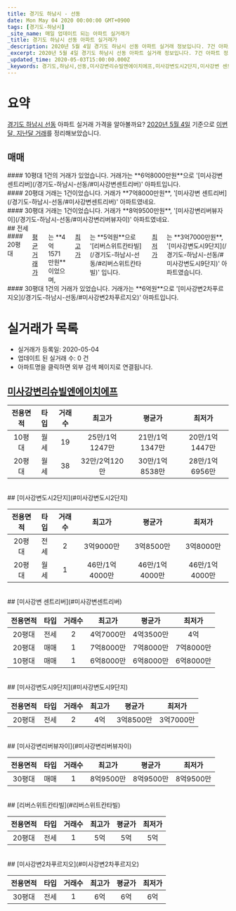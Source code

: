 ```yaml
---
title: 경기도 하남시 - 선동
date: Mon May 04 2020 00:00:00 GMT+0900
tags: [경기도-하남시]
_site_name: 매일 업데이트 되는 아파트 실거래가
_title: 경기도 하남시 선동 아파트 실거래가
_description: 2020년 5월 4일 경기도 하남시 선동 아파트 실거래 정보입니다. 7건 아파트 정보가 있습니다.
_excerpt: 2020년 5월 4일 경기도 하남시 선동 아파트 실거래 정보입니다. 7건 아파트 정보가 있습니다.
_updated_time: 2020-05-03T15:00:00.000Z
_keywords: 경기도,하남시,선동,미사강변리슈빌엔에이치에프,미사강변도시2단지,미사강변 센트리버,미사강변도시9단지,미사강변리버뷰자이,리버스위트칸타빌,미사강변2차푸르지오
---
```





# 요약
<ins>경기도 하남시 선동</ins> 아파트 실거래 가격을 알아볼까요? <ins>2020년 5월 4일</ins> 기준으로 <ins>이번달, 지난달 거래</ins>를 정리해보았습니다.

## 매매
<div class="container">
<div class="six columns" markdown="1">
#### 10평대
1건의 거래가 있었습니다. 거래가는 **6억8000만원**으로 '[미사강변 센트리버](/경기도-하남시-선동/#미사강변센트리버)' 아파트입니다.
</div>
<div class="six columns" markdown="1">
#### 20평대
거래는 1건이었습니다. 거래가 **7억8000만원**, '[미사강변 센트리버](/경기도-하남시-선동/#미사강변센트리버)' 아파트였네요.
</div>
</div>
<div class="container">
<div class="twelve columns" markdown="1">
#### 30평대
거래는 1건이었습니다. 거래가 **8억9500만원**, '[미사강변리버뷰자이](/경기도-하남시-선동/#미사강변리버뷰자이)' 아파트였네요.
</div>
</div>
## 전세
<div class="container">
<div class="six columns" markdown="1">
#### 20평대
<ins>평균 거래가</ins>는 **4억1571만원**이었으며, <ins>최고가</ins>는 **5억원**으로 '[리버스위트칸타빌](/경기도-하남시-선동/#리버스위트칸타빌)' 입니다. <ins>최저가</ins>는 **3억7000만원**, '[미사강변도시9단지](/경기도-하남시-선동/#미사강변도시9단지)' 아파트였습니다.
</div>
<div class="six columns" markdown="1">
#### 30평대
1건의 거래가 있었습니다. 거래가는 **6억원**으로 '[미사강변2차푸르지오](/경기도-하남시-선동/#미사강변2차푸르지오)' 아파트입니다.
</div>
</div>



# 실거래가 목록
- 실거래가 등록일: 2020-05-04
- 업데이트 된 실거래 수: 0 건
- 아파트명을 클릭하면 외부 검색 페이지로 연결됩니다.

## [미사강변리슈빌엔에이치에프](#미사강변리슈빌엔에이치에프)

|전용면적|타입|거래수|최고가|평균가|최저가|
|:---:|:---:|:---:|:---:|:---:|:---:|
|10평대|<span class="deal-type-3">월세</span>|19|25만/1억1247만|21만/1억1347만|20만/1억1447만|
|20평대|<span class="deal-type-3">월세</span>|38|32만/2억120만|30만/1억8538만|28만/1억6956만|

<br/>
## [미사강변도시2단지](#미사강변도시2단지)

|전용면적|타입|거래수|최고가|평균가|최저가|
|:---:|:---:|:---:|:---:|:---:|:---:|
|20평대|<span class="deal-type-2">전세</span>|2|3억9000만|3억8500만|3억8000만|
|20평대|<span class="deal-type-3">월세</span>|1|46만/1억4000만|46만/1억4000만|46만/1억4000만|

<br/>
## [미사강변 센트리버](#미사강변센트리버)

|전용면적|타입|거래수|최고가|평균가|최저가|
|:---:|:---:|:---:|:---:|:---:|:---:|
|20평대|<span class="deal-type-2">전세</span>|2|4억7000만|4억3500만|4억|
|20평대|<span class="deal-type-1">매매</span>|1|7억8000만|7억8000만|7억8000만|
|10평대|<span class="deal-type-1">매매</span>|1|6억8000만|6억8000만|6억8000만|

<br/>
## [미사강변도시9단지](#미사강변도시9단지)

|전용면적|타입|거래수|최고가|평균가|최저가|
|:---:|:---:|:---:|:---:|:---:|:---:|
|20평대|<span class="deal-type-2">전세</span>|2|4억|3억8500만|3억7000만|

<br/>
## [미사강변리버뷰자이](#미사강변리버뷰자이)

|전용면적|타입|거래수|최고가|평균가|최저가|
|:---:|:---:|:---:|:---:|:---:|:---:|
|30평대|<span class="deal-type-1">매매</span>|1|8억9500만|8억9500만|8억9500만|

<br/>
## [리버스위트칸타빌](#리버스위트칸타빌)

|전용면적|타입|거래수|최고가|평균가|최저가|
|:---:|:---:|:---:|:---:|:---:|:---:|
|20평대|<span class="deal-type-2">전세</span>|1|5억|5억|5억|

<br/>
## [미사강변2차푸르지오](#미사강변2차푸르지오)

|전용면적|타입|거래수|최고가|평균가|최저가|
|:---:|:---:|:---:|:---:|:---:|:---:|
|30평대|<span class="deal-type-2">전세</span>|1|6억|6억|6억|

<br/>



